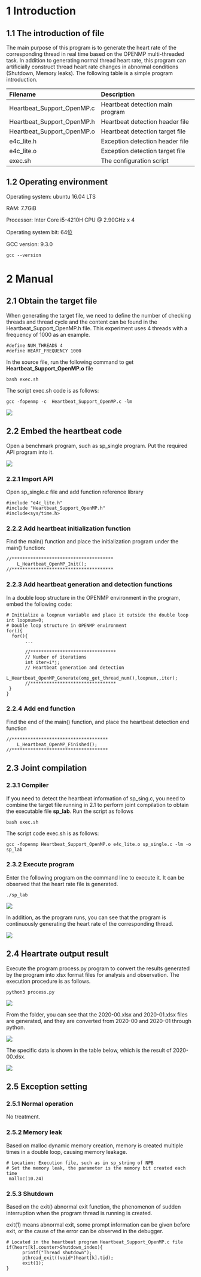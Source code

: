 # 1 Introduction
## 1.1 The introduction of file

The main purpose of this program is to generate the heart rate of the corresponding thread in real time based on the OPENMP multi-threaded task. In addition to generating normal thread heart rate, this program can artificially construct thread heart rate changes in abnormal conditions (Shutdown, Memory leaks). The following table is a simple program introduction.

| Filename | Description |
|:----|:----|
| Heartbeat_Support_OpenMP.c   | Heartbeat detection main program |
| Heartbeat_Support_OpenMP.h   | Heartbeat detection header file |
| Heartbeat_Support_OpenMP.o   | Heartbeat detection target file |
| e4c_lite.h   | Exception detection header file |
| e4c_lite.o   | Exception detection target file |
| exec.sh   | The configuration script |



## 1.2 Operating environment

Operating system: ubuntu 16.04 LTS

RAM: 7.7GiB

Processor: Inter Core i5-4210H CPU @ 2.90GHz x 4

Operating system bit: 64位

GCC version: 9.3.0

```
gcc --version
```



# 2 Manual

## 2.1 Obtain the target file
When generating the target file, we need to define the number of checking threads and thread cycle and the content can be found in the Heartbeat_Support_OpenMP.h file. This experiment uses 4 threads with a frequency of 1000 as an example.

```
#define NUM_THREADS 4
#define HEART_FREQUENCY 1000
```

In the source file, run the following command to get **Heartbeat_Support_OpenMP.o** file

```
bash exec.sh
```
The script exec.sh code is as follows:
```
gcc -fopenmp -c  Heartbeat_Support_OpenMP.c -lm
```
![](./img/1.png)

## 2.2 Embed the heartbeat code
Open a benchmark program, such as sp_single program. Put the required API program into it.

![](./img/2.png)

### 2.2.1 Import API
Open sp_single.c file and add function reference library

```
#include "e4c_lite.h"
#include "Heartbeat_Support_OpenMP.h"
#include<sys/time.h>
```
### 2.2.2 Add heartbeat initialization function
Find the main() function and place the initialization program under the main() function:

```
//**************************************
    L_Heartbeat_OpenMP_Init();             
//**************************************
```
### 2.2.3 Add heartbeat generation and detection functions
In a double loop structure in the OPENMP environment in the program, embed the following code:

```
# Initialize a loopnum variable and place it outside the double loop
int loopnum=0;
# Double loop structure in OPENMP environment
for(){
  for(){
       ...
       
       //********************************
       // Number of iterations
       int iter=i*j;
       // Heartbeat generation and detection
       L_Heartbeat_OpenMP_Generate(omp_get_thread_num(),loopnum,,iter);
       //********************************
 }
}
```
### 2.2.4 Add end function
Find the end of the main() function, and place the heartbeat detection end function

```
//************************************
    L_Heartbeat_OpenMP_Finished();
//************************************
```
## 2.3 Joint compilation
### 2.3.1  Compiler
If you need to detect the heartbeat information of sp_sing.c, you need to combine the target file running in 2.1 to perform joint compilation to obtain the executable file **sp_lab**. Run the script as follows

```
bash exec.sh
```
The script code exec.sh is as follows:
```
gcc -fopenmp Heartbeat_Support_OpenMP.o e4c_lite.o sp_single.c -lm -o sp_lab
```

### 2.3.2 Execute program
Enter the following program on the command line to execute it. It can be observed that the heart rate file is generated.

```
./sp_lab
```
![](./img/3.png)

In addition, as the program runs, you can see that the program is continuously generating the heart rate of the corresponding thread.

![](./img/4_1.png)



## 2.4 Heartrate output result

Execute the program process.py program to convert the results generated by the program into xlsx format files for analysis and observation. The execution procedure is as follows.

```
python3 process.py
```

![](./img/5_1.png)

From the folder, you can see that the 2020-00.xlsx and 2020-01.xlsx files are generated, and they are converted from 2020-00 and 2020-01 through python.

![](./img/5_2.png)

The specific data is shown in the table below, which is the result of 2020-00.xlsx.

![](./img/6.png)



## 2.5 Exception setting

### 2.5.1 Normal operation
No treatment.

###  2.5.2 Memory leak
Based on malloc dynamic memory creation, memory is created multiple times in a double loop, causing memory leakage.

```
# Location: Execution file, such as in sp_string of NPB
# Set the memory leak, the parameter is the memory bit created each time
 malloc(10.24)
```
### 2.5.3 Shutdown
Based on the exit() abnormal exit function, the phenomenon of sudden interruption when the program thread is running is created.

exit(1) means abnormal exit, some prompt information can be given before exit, or the cause of the error can be observed in the debugger.

```
# Located in the heartbeat program Heartbeat_Support_OpenMP.c file
if(heart[k].counter>Shutdown_index){
      printf("Thread shutdown");
      pthread_exit((void*)heart[k].tid);
      exit(1);
}
```



